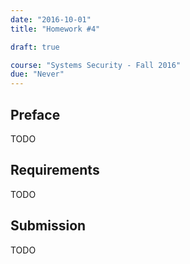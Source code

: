 ```yaml
---
date: "2016-10-01"
title: "Homework #4"

draft: true

course: "Systems Security - Fall 2016"
due: "Never"
---
```


## Preface
TODO

## Requirements
TODO

## Submission
TODO